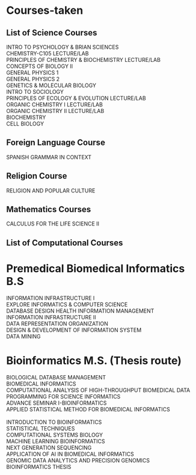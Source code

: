 # Courses-taken

## List of Science Courses

INTRO TO PSYCHOLOGY & BRIAN SCIENCES </br>
CHEMISTRY-C105  LECTURE/LAB </br>
PRINCIPLES OF CHEMISTRY & BIOCHEMISTRY LECTURE/LAB </br>
CONCEPTS OF BIOLOGY II </br>
GENERAL PHYSICS 1 </br>
GENERAL PHYSICS 2 </br>
GENETICS & MOLECULAR BIOLOGY </br>
INTRO TO SOCIOLOGY </br>
PRINCIPLES OF ECOLOGY & EVOLUTION LECTURE/LAB </br>
ORGANIC CHEMISTRY I LECTURE/LAB </br>
ORGANIC CHEMISTRY II LECTURE/LAB </br>
BIOCHEMISTRY </br>
CELL BIOLOGY </br>

## Foreign Language Course
SPANISH GRAMMAR IN CONTEXT

## Religion Course
RELIGION AND POPULAR CULTURE

## Mathematics Courses
CALCULUS FOR THE LIFE SCIENCE II

## List of Computational Courses

# Premedical Biomedical Informatics B.S
INFORMATION INFRASTRUCTURE I	</br>
EXPLORE INFORMATICS & COMPUTER SCIENCE	</br>
DATABASE DESIGN HEALTH INFORMATION MANAGEMENT	</br>
INFORMATION INFRASTRUCTURE II</br>
DATA REPRESENTATION ORGANIZATION</br>
DESIGN & DEVELOPMENT OF INFORMATION SYSTEM </br>
DATA MINING </br>


# Bioinformatics M.S. (Thesis route)
 BIOLOGICAL DATABASE MANAGEMENT	</br>
 BIOMEDICAL INFORMATICS </br>
 COMPUTATIONAL ANALYSIS OF HIGH-THROUGHPUT BIOMEDICAL DATA </br>
 PROGRAMMING FOR SCIENCE INFORMATICS </br>
 ADVANCE SEMINAR I-BIOINFORMATICS </br>
 APPLIED STATISTICAL METHOD FOR BIOMEDICAL INFORMATICS </br>	
 INTRODUCTION TO BIOINFORMATICS	</br>
 STATISTICAL TECHNIQUES </br>
 COMPUTATIONAL SYSTEMS BIOLOGY	</br>
 MACHINE LEARNING BIOINFORMATICS </br>
 NEXT GENERATION SEQUENCING </br>
 APPLICATION OF AI IN BIOMEDICAL INFORMATICS </br>
 GENOMIC DATA ANALYTICS AND PRECISION GENOMICS </br>
 BIOINFORMATICS THESIS </br>
 
